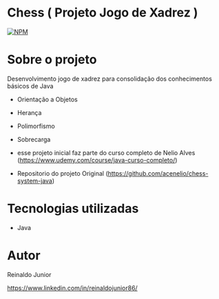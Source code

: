  # Chess ( Projeto Jogo de Xadrez )
 
[![NPM](https://img.shields.io/npm/l/react)](https://github.com/estudionova/chess/blob/master/LICENSE) 

# Sobre o projeto

Desenvolvimento jogo de xadrez para consolidação dos conhecimentos básicos de Java
- Orientação a Objetos
- Herança
- Polimorfismo
- Sobrecarga

- esse projeto inicial faz parte do curso completo de Nelio Alves (https://www.udemy.com/course/java-curso-completo/)
- Repositorio do projeto Original  (https://github.com/acenelio/chess-system-java)



# Tecnologias utilizadas
- Java



# Autor

Reinaldo Junior

https://www.linkedin.com/in/reinaldojunior86/

